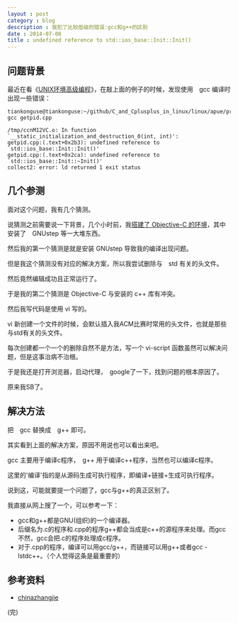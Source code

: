 ```yaml
---
layout : post 
category : blog
description : 我犯了比较低级的错误:gcc和g++的区别
date : 2014-07-08
title : undefined reference to std::ios_base::Init::Init()
---
```


## 问题背景


最近在看《[UNIX环境高级编程](<https://github.com/tiankonguse/C_and_Cplusplus_in_linux/tree/master/linux/apue>)》，在敲上面的例子的时候，发现使用　gcc 编译时出现一些错误：


```text
tiankonguse@tiankonguse:~/github/C_and_Cplusplus_in_linux/linux/apue/process$ gcc getpid.cpp 

/tmp/ccnM12VC.o: In function `__static_initialization_and_destruction_0(int, int)':
getpid.cpp:(.text+0x2b3): undefined reference to `std::ios_base::Init::Init()'
getpid.cpp:(.text+0x2ca): undefined reference to `std::ios_base::Init::~Init()'
collect2: error: ld returned 1 exit status

```

## 几个参测

面对这个问题，我有几个猜测。

说猜测之前需要说一下背景，几个小时前，我[搭建了 Objective-C 的环境](<https://github.com/tiankonguse/C_and_Cplusplus_in_linux/tree/master/objective-c>)，其中安装了　GNUstep 等一大堆东西。

然后我的第一个猜测是就是安装 GNUstep 导致我的编译出现问题。

但是我这个猜测没有对应的解决方案，所以我尝试删除与　std 有关的头文件。

然后竟然编辑成功且正常运行了。

于是我的第二个猜测是 Objective-C 与安装的 c++ 库有冲突。

然后我写代码是使用 vi 写的。

vi 新创建一个文件的时候，会默认插入我ACM比赛时常用的头文件，也就是那些与std有关的头文件。

每次创建都一个一个的删除自然不是方法，写一个 vi-script 函数虽然可以解决问题，但是这事治病不治根。

于是我还是打开浏览器，启动代理，　google了一下，找到问题的根本原因了。

原来我SB了。

## 解决方法

把　gcc 替换成　g++ 即可。

其实看到上面的解决方案，原因不用说也可以看出来吧。

gcc 主要用于编译c程序，　g++ 用于编译c++程序，当然也可以编译c程序。

这里的'编译'指的是从源码生成可执行程序，即编译+链接+生成可执行程序。

说到这，可能就要提一个问题了，gcc与g++的真正区别了。


我直接从网上搜了一个，可以参考一下：

* gcc和g++都是GNU(组织)的一个编译器。
* 后缀名为.c的程序和.cpp的程序g++都会当成是c++的源程序来处理。而gcc不然，gcc会把.c的程序处理成c程序。
* 对于.cpp的程序，编译可以用gcc/g++，而链接可以用g++或者gcc -lstdc++。（个人觉得这条是最重要的）


## 参考资料

* [chinazhangjie](<http://www.cnblogs.com/chinazhangjie/archive/2011/05/23/2054598.html>)

(完)
